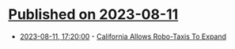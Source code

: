 # [Published on 2023-08-11](index.md)

* [2023-08-11, 17:20:00](https://news.slashdot.org/story/23/08/11/0823213/california-allows-robo-taxis-to-expand?utm_source=rss1.0mainlinkanon&utm_medium=feed) - [California Allows Robo-Taxis To Expand](https://news.slashdot.org/story/23/08/11/0823213/california-allows-robo-taxis-to-expand?utm_source=rss1.0mainlinkanon&utm_medium=feed)
